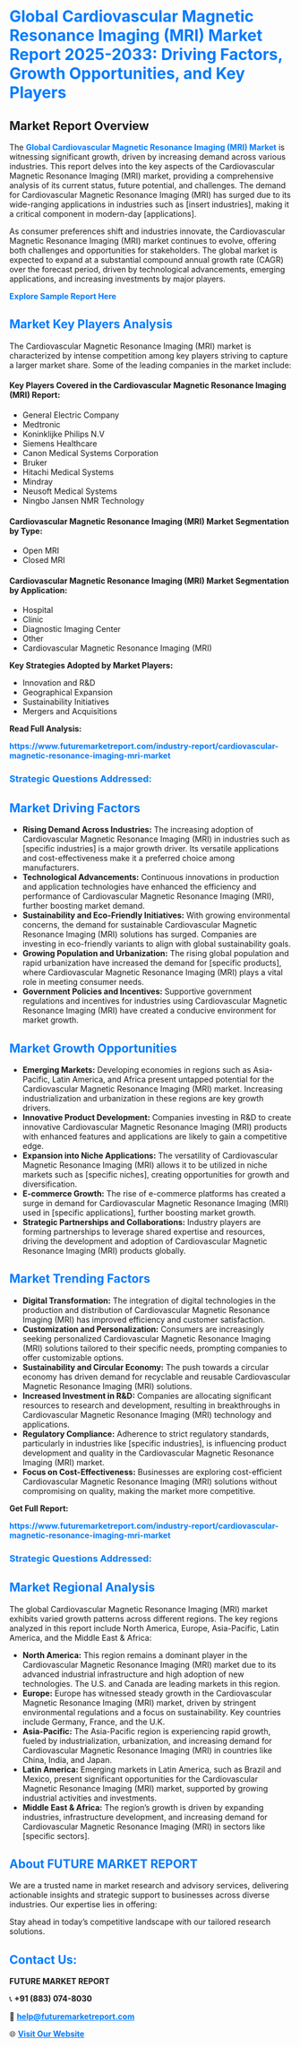 <h1 style="color: #007BFF;">Global Cardiovascular Magnetic Resonance Imaging (MRI) Market Report 2025-2033: Driving Factors, Growth Opportunities, and Key Players</h1>

<section id="overview">
<h2>Market Report Overview</h2>
<p>The <a href="https://www.futuremarketreport.com/industry-report/cardiovascular-magnetic-resonance-imaging-mri-market" style="color: #007BFF; text-decoration: none;"><strong>Global Cardiovascular Magnetic Resonance Imaging (MRI) Market</strong></a> is witnessing significant growth, driven by increasing demand across various industries. This report delves into the key aspects of the Cardiovascular Magnetic Resonance Imaging (MRI) market, providing a comprehensive analysis of its current status, future potential, and challenges. The demand for Cardiovascular Magnetic Resonance Imaging (MRI) has surged due to its wide-ranging applications in industries such as [insert industries], making it a critical component in modern-day [applications].</p>
<p>As consumer preferences shift and industries innovate, the Cardiovascular Magnetic Resonance Imaging (MRI) market continues to evolve, offering both challenges and opportunities for stakeholders. The global market is expected to expand at a substantial compound annual growth rate (CAGR) over the forecast period, driven by technological advancements, emerging applications, and increasing investments by major players.</p>
</section>

<section id="overview">
<p><a href="https://www.futuremarketreport.com/request-sample/reportId=127289" style="color: #007BFF; text-decoration: none;"><strong>Explore Sample Report Here</strong></a></p>
</section>

<section id="key-players">
<h2 style="color: #007BFF;">Market Key Players Analysis</h2>
<p>The Cardiovascular Magnetic Resonance Imaging (MRI) market is characterized by intense competition among key players striving to capture a larger market share. Some of the leading companies in the market include:</p>
<h4>Key Players Covered in the Cardiovascular Magnetic Resonance Imaging (MRI) Report:</h4>
<ul><li>General Electric Company</li><li>Medtronic</li><li>Koninklijke Philips N.V</li><li>Siemens Healthcare</li><li>Canon Medical Systems Corporation</li><li>Bruker</li><li>Hitachi Medical Systems</li><li>Mindray</li><li>Neusoft Medical Systems</li><li>Ningbo Jansen NMR Technology</li></ul>
<h4>Cardiovascular Magnetic Resonance Imaging (MRI) Market Segmentation by Type:</h4>
<ul><li>Open MRI</li><li>Closed MRI</li></ul>

<h4>Cardiovascular Magnetic Resonance Imaging (MRI) Market Segmentation by Application:</h4>
<ul><li>Hospital</li><li>Clinic</li><li>Diagnostic Imaging Center</li><li>Other</li><li>Cardiovascular Magnetic Resonance Imaging (MRI)</li></ul>
<p><strong>Key Strategies Adopted by Market Players:</strong></p>
<ul>
<li>Innovation and R&D</li>
<li>Geographical Expansion</li>
<li>Sustainability Initiatives</li>
<li>Mergers and Acquisitions</li>
</ul>
</section>

<section>
<p><strong>Read Full Analysis: </strong></p><a href="https://www.futuremarketreport.com/industry-report/cardiovascular-magnetic-resonance-imaging-mri-market" style="color: #007BFF; text-decoration: none;"><strong>https://www.futuremarketreport.com/industry-report/cardiovascular-magnetic-resonance-imaging-mri-market</strong></a>
<h3 style="color: #007BFF;">Strategic Questions Addressed:</h3>
</section>

<section id="driving-factors">
<h2 style="color: #007BFF;">Market Driving Factors</h2>
<ul>
<li><strong>Rising Demand Across Industries:</strong> The increasing adoption of Cardiovascular Magnetic Resonance Imaging (MRI) in industries such as [specific industries] is a major growth driver. Its versatile applications and cost-effectiveness make it a preferred choice among manufacturers.</li>
<li><strong>Technological Advancements:</strong> Continuous innovations in production and application technologies have enhanced the efficiency and performance of Cardiovascular Magnetic Resonance Imaging (MRI), further boosting market demand.</li>
<li><strong>Sustainability and Eco-Friendly Initiatives:</strong> With growing environmental concerns, the demand for sustainable Cardiovascular Magnetic Resonance Imaging (MRI) solutions has surged. Companies are investing in eco-friendly variants to align with global sustainability goals.</li>
<li><strong>Growing Population and Urbanization:</strong> The rising global population and rapid urbanization have increased the demand for [specific products], where Cardiovascular Magnetic Resonance Imaging (MRI) plays a vital role in meeting consumer needs.</li>
<li><strong>Government Policies and Incentives:</strong> Supportive government regulations and incentives for industries using Cardiovascular Magnetic Resonance Imaging (MRI) have created a conducive environment for market growth.</li>
</ul>
</section>

<section id="growth-opportunities">
<h2 style="color: #007BFF;">Market Growth Opportunities</h2>
<ul>
<li><strong>Emerging Markets:</strong> Developing economies in regions such as Asia-Pacific, Latin America, and Africa present untapped potential for the Cardiovascular Magnetic Resonance Imaging (MRI) market. Increasing industrialization and urbanization in these regions are key growth drivers.</li>
<li><strong>Innovative Product Development:</strong> Companies investing in R&D to create innovative Cardiovascular Magnetic Resonance Imaging (MRI) products with enhanced features and applications are likely to gain a competitive edge.</li>
<li><strong>Expansion into Niche Applications:</strong> The versatility of Cardiovascular Magnetic Resonance Imaging (MRI) allows it to be utilized in niche markets such as [specific niches], creating opportunities for growth and diversification.</li>
<li><strong>E-commerce Growth:</strong> The rise of e-commerce platforms has created a surge in demand for Cardiovascular Magnetic Resonance Imaging (MRI) used in [specific applications], further boosting market growth.</li>
<li><strong>Strategic Partnerships and Collaborations:</strong> Industry players are forming partnerships to leverage shared expertise and resources, driving the development and adoption of Cardiovascular Magnetic Resonance Imaging (MRI) products globally.</li>
</ul>
</section>

<section id="trending-factors">
<h2 style="color: #007BFF;">Market Trending Factors</h2>
<ul>
<li><strong>Digital Transformation:</strong> The integration of digital technologies in the production and distribution of Cardiovascular Magnetic Resonance Imaging (MRI) has improved efficiency and customer satisfaction.</li>
<li><strong>Customization and Personalization:</strong> Consumers are increasingly seeking personalized Cardiovascular Magnetic Resonance Imaging (MRI) solutions tailored to their specific needs, prompting companies to offer customizable options.</li>
<li><strong>Sustainability and Circular Economy:</strong> The push towards a circular economy has driven demand for recyclable and reusable Cardiovascular Magnetic Resonance Imaging (MRI) solutions.</li>
<li><strong>Increased Investment in R&D:</strong> Companies are allocating significant resources to research and development, resulting in breakthroughs in Cardiovascular Magnetic Resonance Imaging (MRI) technology and applications.</li>
<li><strong>Regulatory Compliance:</strong> Adherence to strict regulatory standards, particularly in industries like [specific industries], is influencing product development and quality in the Cardiovascular Magnetic Resonance Imaging (MRI) market.</li>
<li><strong>Focus on Cost-Effectiveness:</strong> Businesses are exploring cost-efficient Cardiovascular Magnetic Resonance Imaging (MRI) solutions without compromising on quality, making the market more competitive.</li>
</ul>
</section>

<section>
<p><strong>Get Full Report: </strong></p><a href="https://www.futuremarketreport.com/industry-report/cardiovascular-magnetic-resonance-imaging-mri-market" style="color: #007BFF; text-decoration: none;"><strong>https://www.futuremarketreport.com/industry-report/cardiovascular-magnetic-resonance-imaging-mri-market</strong></a>
<h3 style="color: #007BFF;">Strategic Questions Addressed:</h3>
</section>


<section id="regional-analysis">
<h2 style="color: #007BFF;">Market Regional Analysis</h2>
<p>The global Cardiovascular Magnetic Resonance Imaging (MRI) market exhibits varied growth patterns across different regions. The key regions analyzed in this report include North America, Europe, Asia-Pacific, Latin America, and the Middle East & Africa:</p>
<ul>
<li><strong>North America:</strong> This region remains a dominant player in the Cardiovascular Magnetic Resonance Imaging (MRI) market due to its advanced industrial infrastructure and high adoption of new technologies. The U.S. and Canada are leading markets in this region.</li>
<li><strong>Europe:</strong> Europe has witnessed steady growth in the Cardiovascular Magnetic Resonance Imaging (MRI) market, driven by stringent environmental regulations and a focus on sustainability. Key countries include Germany, France, and the U.K.</li>
<li><strong>Asia-Pacific:</strong> The Asia-Pacific region is experiencing rapid growth, fueled by industrialization, urbanization, and increasing demand for Cardiovascular Magnetic Resonance Imaging (MRI) in countries like China, India, and Japan.</li>
<li><strong>Latin America:</strong> Emerging markets in Latin America, such as Brazil and Mexico, present significant opportunities for the Cardiovascular Magnetic Resonance Imaging (MRI) market, supported by growing industrial activities and investments.</li>
<li><strong>Middle East & Africa:</strong> The region’s growth is driven by expanding industries, infrastructure development, and increasing demand for Cardiovascular Magnetic Resonance Imaging (MRI) in sectors like [specific sectors].</li>
</ul>
</section>

<footer>
<h2 style="color: #007BFF;">About FUTURE MARKET REPORT</h2>
<p>We are a trusted name in market research and advisory services, delivering actionable insights and strategic support to businesses across diverse industries. Our expertise lies in offering:</p>

<p>Stay ahead in today’s competitive landscape with our tailored research solutions.</p>

<h2 style="color: #007BFF;">Contact Us:</h2>
<p><strong>FUTURE MARKET REPORT</strong></p>
<p>📞 <strong>+91 (883) 074-8030</strong></p>
<p>📧 <strong><a href="mailto:help@futuremarketreport.com" style="color: #007BFF;">help@futuremarketreport.com</a></strong></p>
<p>🌐 <strong><a href="https://www.futuremarketreport.com/" style="color: #007BFF;">Visit Our Website</a></strong></p>
</footer>